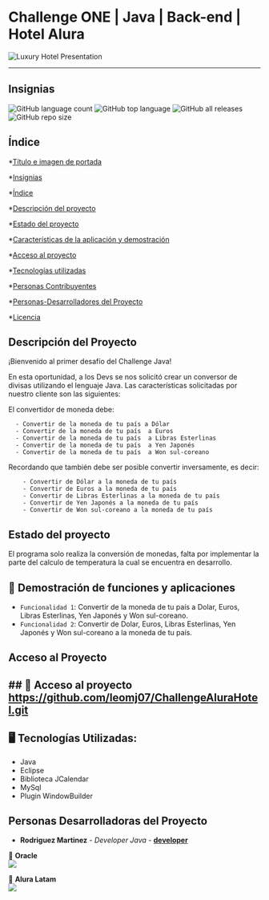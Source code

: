 # Challenge ONE | Java | Back-end | Hotel Alura

 ![Luxury Hotel Presentation](https://github.com/leomj07/ChallengeAluraHotel/assets/13156906/82859f50-cd62-4679-831c-5c609714f111)

---
## Insignias
![GitHub language count](https://img.shields.io/github/languages/count/leomj07/AluraChallengeConversorMonedas)
![GitHub top language](https://img.shields.io/github/languages/top/leomj07/AluraChallengeConversorMonedas)
![GitHub all releases](https://img.shields.io/github/downloads/leomj07/AluraChallengeConversorMonedas/total)
![GitHub repo size](https://img.shields.io/github/repo-size/leomj07/AluraChallengeConversorMonedas)
## Índice
*[Título e imagen de portada](#Título-e-imagen-de-portada)

*[Insignias](#insignias)

*[Índice](#índice)

*[Descripción del proyecto](#descripción-del-proyecto)

*[Estado del proyecto](#estado-del-proyecto)

*[Características de la aplicación y demostración](#Características-de-la-aplicación-y-demostración)

*[Acceso al proyecto](#acceso-proyecto)

*[Tecnologías utilizadas](#tecnologías-utilizadas)

*[Personas Contribuyentes](#personas-contribuyentes)

*[Personas-Desarrolladores del Proyecto](#personas-desarrolladores)

*[Licencia](#licencia)

## Descripción del Proyecto
¡Bienvenido al primer desafío del Challenge Java!

En esta oportunidad, a los Devs se nos solicitó crear un conversor de divisas utilizando el lenguaje Java.
Las características solicitadas por nuestro cliente son las siguientes:

El convertidor de moneda debe:

      - Convertir de la moneda de tu país a Dólar
      - Convertir de la moneda de tu país  a Euros
      - Convertir de la moneda de tu país  a Libras Esterlinas
      - Convertir de la moneda de tu país  a Yen Japonés
      - Convertir de la moneda de tu país  a Won sul-coreano
      
Recordando que también debe ser posible convertir inversamente, es decir:

        - Convertir de Dólar a la moneda de tu país
        - Convertir de Euros a la moneda de tu país
        - Convertir de Libras Esterlinas a la moneda de tu país
        - Convertir de Yen Japonés a la moneda de tu país
        - Convertir de Won sul-coreano a la moneda de tu país

## Estado del proyecto
El programa solo realiza la conversión de monedas, falta por implementar la parte del calculo de temperatura la cual se encuentra en desarrollo.

## :hammer: Demostración de funciones y aplicaciones
- `Funcionalidad 1`: Convertir de la moneda de tu país a Dolar, Euros, Libras Esterlinas, Yen Japonés y Won sul-coreano.
- `Funcionalidad 2`: Convertir de Dolar, Euros, Libras Esterlinas, Yen Japonés y Won sul-coreano a la moneda de tu país.

## Acceso al Proyecto
\## 📁 Acceso al proyecto
**https://github.com/leomj07/ChallengeAluraHotel.git**
---
## 🖥️ Tecnologías Utilizadas:

- Java
- Eclipse
- Biblioteca JCalendar
- MySql
- Plugin WindowBuilder </br>

      
## Personas Desarrolladoras del Proyecto

* **Rodriguez Martinez** - *Developer Java* - **[developer](https://github.com/leomj07/ChallengeAluraHotel.git)**


🧡 <strong>Oracle</strong></br>
<a href="https://www.linkedin.com/company/oracle/" target="_blank">
<img src="https://img.shields.io/badge/-LinkedIn-%230077B5?style=for-the-badge&logo=linkedin&logoColor=white" target="_blank"></a>

💙 <strong>Alura Latam</strong></br>
<a href="https://www.linkedin.com/company/alura-latam/mycompany/" target="_blank">
<img src="https://img.shields.io/badge/-LinkedIn-%230077B5?style=for-the-badge&logo=linkedin&logoColor=white" target="_blank"></a>
